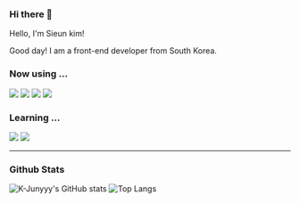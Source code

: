 ### Hi there 👋
<p>Hello, I'm Sieun kim!</p>
<p>
  Good day!
  I am a front-end developer from South Korea. 
<!--   I am interested in deep learning and computer vision.
  I love reading, exercising and communicating!
  
  If you want to contact me, please leave me a message! -->

</p>

***

<!--
**kimssiieun/kimssiieun** is a ✨ _special_ ✨ repository because its `README.md` (this file) appears on your GitHub profile.

Here are some ideas to get you started:

- 🔭 I’m currently working on ...
- 🌱 I’m currently learning ...
- 👯 I’m looking to collaborate on ...
- 🤔 I’m looking for help with ...
- 💬 Ask me about ...
- 📫 How to reach me: ...
- 😄 Pronouns: ...
- ⚡ Fun fact: ...
-->

### Now using ...
<img src="https://img.shields.io/badge/html5-E34F26?style=for-the-badge&logo=html5&logoColor=white">
<img src="https://img.shields.io/badge/css-1572B6?style=for-the-badge&logo=css3&logoColor=white">
<img src="https://img.shields.io/badge/javascript-F7DF1E?style=for-the-badge&logo=javascript&logoColor=black">
<img src="https://img.shields.io/badge/jquery-0769AD?style=for-the-badge&logo=jquery&logoColor=white">


### Learning ...
<img src="https://img.shields.io/badge/react-61DAFB?style=for-the-badge&logo=react&logoColor=black">
<img src="https://img.shields.io/badge/vue.js-4FC08D?style=for-the-badge&logo=vue.js&logoColor=white">

***

### Github Stats

![K-Junyyy's GitHub stats](https://github-readme-stats.vercel.app/api?username=kimssiieun&show_icons=true&theme=dracula)
![Top Langs](https://github-readme-stats.vercel.app/api/top-langs/?username=kimssiieun&layout=compact&theme=dracula)
